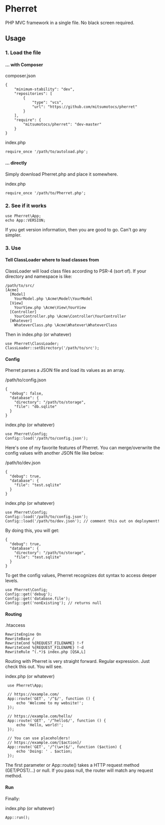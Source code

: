 # Pherret

PHP MVC framework in a single file. No black screen required.

## Usage

### 1. Load the file

#### ... with Composer

composer.json

    {
        "minimum-stability": "dev",
        "repositories": [
            {
                "type": "vcs",
                "url": "https://github.com/mitsumotocs/pherret"
            }
        ],
        "require": {
            "mitsumotocs/pherret": "dev-master"
        }
    }

index.php

    require_once '/path/to/autoload.php';    

#### ... directly

Simply download Pherret.php and place it somewhere.

index.php

    require_once '/path/to/Pherret.php';

### 2. See if it works

    use Pherret\App;
    echo App::VERSION;

If you get version information, then you are good to go. Can't go any simpler.

### 3. Use

#### Tell ClassLoader where to load classes from

ClassLoader will load class files according to PSR-4 (sort of). If your directory and namespace is like:

    /path/to/src/
    [Acme]
      [Model]
        YourModel.php \Acme\Model\YourModel
      [View]
        YourView.php \Acme\View\YourView
      [Controller]
        YourController.php \Acme\Controller\YourController
      [Whatever]
        WhateverClass.php \Acme\Whatever\WhateverClass

Then in index.php (or whatever)

    use Pherret\ClassLoader;
    ClassLoader::setDirectory('/path/to/src');

#### Config

Pherret parses a JSON file and load its values as an array.

/path/to/config.json

    {
      "debug": false,
      "database": {
        "directory": "/path/to/storage",
        "file": "db.sqlite"
      }
    }

index.php (or whatever)

    use Pherret\Config;
    Config::load('/path/to/config.json');

Here's one of my favorite features of Pherret. You can merge/overwrite the config values with another JSON file like below: 

/path/to/dev.json

    {
      "debug": true,
      "database": {
        "file": "test.sqlite"
      }
    }

index.php (or whatever)

    use Pherret\Config;
    Config::load('/path/to/config.json');
    Config::load('/path/to/dev.json'); // comment this out on deployment!

By doing this, you will get:

    {
      "debug": true,
      "database": {
        "directory": "/path/to/storage",
        "file": "test.sqlite"
      }
    }

To get the config values, Pherret recognizes dot syntax to access deeper levels.

    use Pherret\Config;
    Config::get('debug');
    Config::get('database.file');
    Config::get('nonExisting'); // returns null

#### Routing

.htaccess

    RewriteEngine On
    RewriteBase /
    RewriteCond %{REQUEST_FILENAME} !-f
    RewriteCond %{REQUEST_FILENAME} !-d
    RewriteRule ^(.*)$ index.php [QSA,L]

Routing with Pherret is very straight forward. Regular expression. Just check this out. You will see.

index.php (or whatever)

     use Pherret\App;
     
     // https://example.com/
     App::route('GET', '/^$/', function () {
         echo 'Welcome to my website!';
     });
     
     // https://example.com/hello/
     App::route('GET', '/^hello$/', function () {
         echo 'Hello, world!';
     });
     
     // You can use placeholders!
     // https://example.com/[$action]/
     App::route('GET', '/^(\w+)$/', function ($action) {
         echo 'Doing: ' . $action;
     });

The first parameter or App::route() takes a HTTP request method (GET/POST/...) or null. If you pass null, the router will match any request method.

#### Run

Finally:

index.php (or whatever)

    App::run();